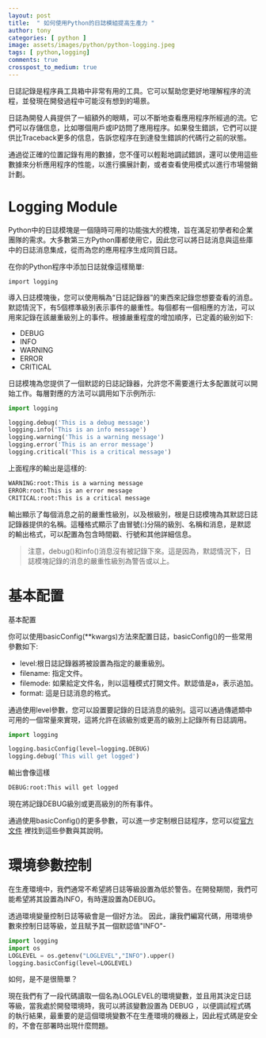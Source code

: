 ```yaml
---
layout: post
title:  " 如何使用Python的日誌模組提高生產力 "
author: tony
categories: [ python ]
image: assets/images/python/python-logging.jpeg
tags: [ python,logging]
comments: true
crosspost_to_medium: true
---
```

日誌記錄是程序員工具箱中非常有用的工具。它可以幫助您更好地理解程序的流程，並發現在開發過程中可能沒有想到的場景。

日誌為開發人員提供了一組額外的眼睛，可以不斷地查看應用程序所經過的流。它們可以存儲信息，比如哪個用戶或IP訪問了應用程序。如果發生錯誤，它們可以提供比Traceback更多的信息，告訴您程序在到達發生錯誤的代碼行之前的狀態。

通過從正確的位置記錄有用的數據，您不僅可以輕鬆地調試錯誤，還可以使用這些數據來分析應用程序的性能，以進行擴展計劃，或者查看使用模式以進行市場營銷計劃。

# Logging Module
Python中的日誌模塊是一個隨時可用的功能強大的模塊，旨在滿足初學者和企業團隊的需求。大多數第三方Python庫都使用它，因此您可以將日誌消息與這些庫中的日誌消息集成，從而為您的應用程序生成同質日誌。

在你的Python程序中添加日誌就像這樣簡單:
```
import logging
```
導入日誌模塊後，您可以使用稱為“日誌記錄器”的東西來記錄您想要查看的消息。默認情況下，有5個標準級別表示事件的嚴重性。每個都有一個相應的方法，可以用來記錄在該嚴重級別上的事件。根據嚴重程度的增加順序，已定義的級別如下:
- DEBUG
- INFO
- WARNING
- ERROR
- CRITICAL

日誌模塊為您提供了一個默認的日誌記錄器，允許您不需要進行太多配置就可以開始工作。每層對應的方法可以調用如下示例所示:

```python
import logging

logging.debug('This is a debug message')
logging.info('This is an info message')
logging.warning('This is a warning message')
logging.error('This is an error message')
logging.critical('This is a critical message')
```
上面程序的輸出是這樣的:
```bash
WARNING:root:This is a warning message
ERROR:root:This is an error message
CRITICAL:root:This is a critical message
```
輸出顯示了每個消息之前的嚴重性級別，以及根級別，根是日誌模塊為其默認日誌記錄器提供的名稱。這種格式顯示了由冒號(:)分隔的級別、名稱和消息，是默認的輸出格式，可以配置為包含時間戳、行號和其他詳細信息。

> 注意，debug()和info()消息沒有被記錄下來。這是因為，默認情況下，日誌模塊記錄的消息的嚴重性級別為警告或以上。

# 基本配置
基本配置

你可以使用basicConfig(**kwargs)方法來配置日誌，basicConfig()的一些常用參數如下:

- level:根日誌記錄器將被設置為指定的嚴重級別。
- filename: 指定文件。
- filemode: 如果給定文件名，則以這種模式打開文件。默認值是a，表示追加。
- format: 這是日誌消息的格式。

通過使用level參數，您可以設置要記錄的日誌消息的級別。這可以通過傳遞類中可用的一個常量來實現，這將允許在該級別或更高的級別上記錄所有日誌調用。

```python
import logging

logging.basicConfig(level=logging.DEBUG)
logging.debug('This will get logged')
```
輸出會像這樣
```bash
DEBUG:root:This will get logged
```
現在將記錄DEBUG級別或更高級別的所有事件。

通過使用basicConfig()的更多參數，可以進一步定制根日誌程序，您可以從[官方文件](https://docs.python.org/3/library/logging.html#logging.basicConfig) 裡找到這些參數與其說明。

# 環境參數控制
在生產環境中，我們通常不希望將日誌等級設置為低於警告。在開發期間，我們可能希望將其設置為INFO，有時還設置為DEBUG。

透過環境變量控制日誌等級會是一個好方法。
因此，讓我們編寫代碼，用環境參數來控制日誌等級，並且賦予其一個默認值"INFO"-

```python
import logging
import os
LOGLEVEL = os.getenv("LOGLEVEL","INFO").upper()
logging.basicConfig(level=LOGLEVEL)
```
如何，是不是很簡單？

現在我們有了一段代碼讀取一個名為LOGLEVEL的環境變數，並且用其決定日誌等級，當我處於開發環境時，我可以將該變數設置為 DEBUG ，以便調試程式碼的執行結果，最重要的是這個環境變數不在生產環境的機器上，因此程式碼是安全的，不會在部署時出現什麼問題。

